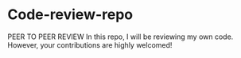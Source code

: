 # Code-review-repo
PEER TO PEER REVIEW
In this repo, I will be reviewing my own code. However, your contributions are highly welcomed!